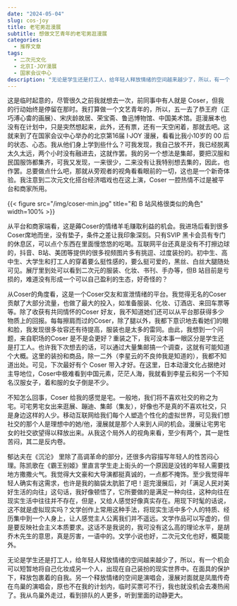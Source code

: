 ```yaml
---
date: "2024-05-04"
slug: cos-joy
title: 老宅男逛漫展
subtitle: 想做文艺青年的老宅男逛漫展
categories:
  - 推荐文章
tags:
  - 二次元文化
  - 北京I·JOY漫展
  - 国家会议中心
description: "无论是学生还是打工人，给年轻人释放情绪的空间越来越少了，所以，有一个机会可以短暂地将自己化妆成另一个人，出现在自己装扮的现实世界中。在面具的保护下，释放了内心的自我。另一个释放情绪的空间是演唱会，漫展对面就是凤凰传奇在鸟巢的演唱会，原也不在我的计划内，临时买票可不行，我也就没机会去凑热闹了。我从鸟巢外走过，看到排队的人更多，里面的动静更大。"
---
```


<!--
文章分三个主题，分别是日志、商业、文化，日志讲述我自己今天的经历（陈述），商业讲述漫展及其背后的各方利益团体（陈述），文化讲述漫展二次元文化和文学作品的相通之处（杂文、上升层次）
-->

这是临时起意的，尽管很久之前我就想去一次，前同事中有人就是 Coser，但我的行动始终是停留在那时。我打算做一个文艺青年的，所以，五一去了恭王府（正巧溥心畬的画展）、宋庆龄故居、荣宝斋、鲁迅博物馆、中国美术馆。逛漫展本也没有在计划中，只是突然想起来，此外，还有票，还有一天空闲着，那就去吧。这就来到了在国家会议中心举办的北京第16届 I·JOY 漫展，看看比我小10岁的 00 后的状态、心态。我从他们身上学到些什么？可我发现，我自己放不开，我已经脱离太久太远，两个小时没有融进去，这就作罢。我的另一个想法是集邮，要把汉服和民国服饰都集齐，可我又发现，一来很少，二来没有让我特别想去集的，因此，也作罢。总要做点什么吧，那就从旁观者的视角看看眼前的一切，这也是一个新奇体验。我注意到二次元文化搭台经济唱戏也在这上演，Coser 一腔热情不过是被平台和商家所用。

{{< figure src="/img/coser-min.jpg" title="和 B 站风格很类似的角色" width=100% >}}

从平台和商家端看，这是薅Coser的情绪羊毛赚取利益的机会。我进场后看到很多Coser席地而坐，没有垫子，条件之差让我印象深刻。只有SVIP 黑卡会员有专门的休息区，可以点个东西在里面慢悠悠的吃喝。互联网平台还真是没有不打擦边球的，抖音、B站、美团等提供的很多视频图片多有挑逗、过度装扮的。初中生、高中生、大学生和打工人的穿着要么挺性感的，要么挺可爱的，黑丝、白丝大腿随处可见。展厅里到处可以看到二次元的服装、化妆、书刊、手办等，但B 站目前是亏损的，难道没有形成一个可以自己盈利的生态，好奇怪的？

从Coser的角度看，这是一个Coser交友和宣泄情绪的平台。我觉得无名的Coser 贡献了大部分流量，也做了最大的投入，如准备服装、化妆、订酒店、来回车票等等。除了收获有共同情怀的Coser 好友，我不知道她们还可以从平台那获得多少物质上的回报。每每擦肩而过的Coser，除了腿以外，我都下意识地去看她们的眼和脸，我发现很多妆容还有待提高，服装也是太多的雷同。由此，我想到一个问题，来自职场的Coser 是不是会更好？重装之下，我可没本事一眼区分是学生还是打工人。也许我下次想去的话，可以通过大量集邮搞一个调查，这就有可能知道个大概。这里的装扮和商品，除一二外（李星云的不良帅我是知道的），我都不知道出处。可见，下次最好有个 Coser 带入才好。在这里，日本动漫文化占据绝对主导地位，Coser中极难看到中国元素，茫茫人海，我就看到李星云和另一个不知名汉服女子，着和服的女子倒是不少。

不知怎么回事，Coser 给我的感觉是宅。一般地，我们将不喜欢社交的称之为宅。可宅男宅女出来逛展、蹦迪、集邮（集友），好像也不是真的不喜欢社交，只是身边这样的人少。移动互联网给我们每个人塑造个性化的虚拟世界，可见我们想社交的那个人是理想中的她/他，漫展就是那个人来到人间的机会。漫展让宅男宅女的社交欲望得以释放出来。从我这个局外人的视角来看，至少有两个，其一是性苦闷，其二是反内卷。

郁达夫在《沉沦》 里除了高调革命的部分，还很多内容描写年轻人的性苦闷心理。陈凯歌在《霸王别姬》里直言学生走上街头的一个原因是没钱的年轻人需要找地方撒撒火气。我觉得大文豪和大导演都挺真诚的，一点都不掩饰。至少我觉得年轻人确实有这需求，也许是我的脑袋太肮脏了吧！逛完漫展后，对「满足人民对美好生活的向往」这句话，我好像顿悟了，它所要做的是满足一种向往，这种向往在现实生活中往往并不存在，但是，又给人感觉好像真实存在。用现下时髦的话说，这不就是虚拟现实吗？文学创作上常用这种手法，将现实生活中多个人的特质、经历集中到一个人身上，让人感觉主人公离我们并不遥远。文学作品可以写虚的，但是要反映社会主义本质要求。这话不是我说的，我可没有这么高的理论水平，是胡乔木先生的意思，真是厉害，一语中的。文学小说也好，二次元文化也好，概莫能外。

无论是学生还是打工人，给年轻人释放情绪的空间越来越少了，所以，有一个机会可以短暂地将自己化妆成另一个人，出现在自己装扮的现实世界中。在面具的保护下，释放包裹着的自我。另一个释放情绪的空间是演唱会，漫展对面就是凤凰传奇在鸟巢的演唱会，原也不在我的计划内，临时买票可不行，我也就没机会去凑热闹了。我从鸟巢外走过，看到排队的人更多，听到里面的动静更大。
